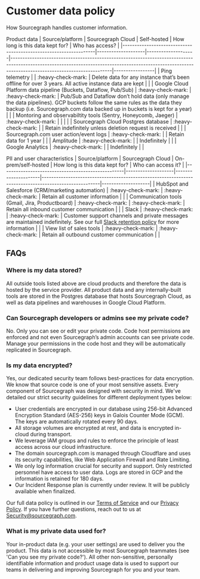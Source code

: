 # Customer data policy
How Sourcegraph handles customer information.

Product data
| Source/platform                                                     | Sourcegraph Cloud  | Self-hosted        | How long is this data kept for?                                                                                                                                                                      | Who has access? |
|------------------------------------------------------------------|--------------------|--------------------|------------------------------------------------------------------------------------------------------------------------------------------------------------------------------------------------------|-----------------|
| Ping telemetry                                                   |                    | :heavy-check-mark: | Delete data for any instance that’s been offline for over 3 years. All active instance data are kept                                                                                                 |                 |
| Google Cloud Platform data pipeline (Buckets, Dataflow, Pub/Sub) | :heavy-check-mark: | :heavy-check-mark: | Pub/Sub and Dataflow don’t hold data (only manage the data pipelines). GCP buckets follow the same rules as the data they backup (i.e. Sourcegraph.com data backed up in buckets is kept for a year) |                 |
| Montoring and observabiltity tools (Sentry, Honeycomb, Jaeger)   | :heavy-check-mark: |                    |                                                                                                                                                                                                      |                 |
| Sourcegraph Cloud Postgres database                              | :heavy-check-mark: |                    | Retain indefinitely unless deletion request is received                                                                                                                                              |                 |
| Sourcegraph.com user action/event logs                           | :heavy-check-mark: |                    | Retain data for 1 year                                                                                                                                                                               |                 |
| Amplitude                                                        | :heavy-check-mark: |                    | Indefinitely                                                                                                                                                                                                     |                 |
| Google Analytics                                                 | :heavy-check-mark: |                    | Indefinitely                                                                                                                                                                                         |                 |


PII and user characteristics
| Source/platform                                   | Sourcegraph Cloud  | On-prem/self-hosted | How long is this data kept for?                                                                      | Who can access it? |
|---------------------------------------------------|--------------------|---------------------|------------------------------------------------------------------------------------------------------|--------------------|
| HubSpot and Salesforce (CRM/marketing automation) | :heavy-check-mark: | :heavy-check-mark:  | Retain all customer information                                                                      |                    |
| Communication tools (Gmail, Jira, Productboard)   | :heavy-check-mark: | :heavy-check-mark:  | Retain all inbound customer communication                                                            |                    |
| Slack                                             | :heavy-check-mark: | :heavy-check-mark:  | Customer support channels and private messages are maintained indefinitely. See our full [Slack retention policy](../../communication/team_chat.md#retention) for more information |                    |
| View list of sales tools                          | :heavy-check-mark: | :heavy-check-mark:  | Retain all outbound customer communication                                                           |                    |


## FAQs

### Where is my data stored?

All outside tools listed above are cloud products and therefore the data is hosted by the service provider. All product data and any internally-built tools are stored in the Postgres database that hosts Sourcegraph Cloud, as well as data pipelines and warehouses in Google Cloud Platform. 

### Can Sourcegraph developers or admins see my private code?

No. Only you can see or edit your private code. Code host permissions are enforced and not even Sourcegraph’s admin accounts can see private code. Manage your permissions in the code host and they will be automatically replicated in Sourcegraph.

### Is my data encrypted?

Yes, our dedicated security team follows best-practices for data encryption. We know that source code is one of your most sensitive assets. Every component of Sourcegraph was designed with security in mind. We've detailed our strict security guidelines for different deployment types below:
* User credentials are encrypted in our database using 256-bit Advanced Encryption Standard (AES-256) keys in Galois Counter Mode (GCM). The keys are automatically rotated every 90 days.
* All storage volumes are encrypted at rest, and data is encrypted in-cloud during transport.
* We leverage IAM groups and rules to enforce the principle of least access across our cloud infrastructure.
* The domain sourcegraph.com is managed through Cloudflare and uses its security capabilities, like Web Application Firewall and Rate Limiting.
* We only log information crucial for security and support. Only restricted personnel have access to user data. Logs are stored in GCP and the information is retained for 180 days. 
* Our Incident Response plan is currently under review. It will be publicly available when finalized.

Our full data policy is outlined in our [Terms of Service](https://about.sourcegraph.com/terms-dotcom) and our [Privacy Policy](https://about.sourcegraph.com/privacy/). If you have further questions, reach out to us at Security@sourcegraph.com. 

### What is my private data used for?

Your in-product data (e.g. your user settings) are used to deliver you the product. This data is not accessible by most Sourcegraph teammates (see 'Can you see my private code?'). All other non-sensitive, personally identifiable information and product usage data is used to support our teams in delivering and improving Sourcegraph for you and your team. 
